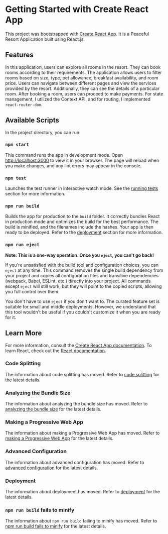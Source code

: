 # Getting Started with Create React App

This project was bootstrapped with [Create React App](https://github.com/facebook/create-react-app). It is a Peaceful Resort Application built using React.js.

## Features

In this application, users can explore all rooms in the resort. They can book rooms according to their requirements. The application allows users to filter rooms based on size, type, pet allowance, breakfast availability, and room price. Users can navigate between different pages and view the services provided by the resort. Additionally, they can see the details of a particular room. After booking a room, users can proceed to make payments. For state management, I utilized the Context API, and for routing, I implemented `react-router-dom`.

## Available Scripts

In the project directory, you can run:

### `npm start`

This command runs the app in development mode. Open [http://localhost:3000](http://localhost:3000) to view it in your browser. The page will reload when you make changes, and any lint errors may appear in the console.

### `npm test`

Launches the test runner in interactive watch mode. See the [running tests](https://facebook.github.io/create-react-app/docs/running-tests) section for more information.

### `npm run build`

Builds the app for production to the `build` folder. It correctly bundles React in production mode and optimizes the build for the best performance. The build is minified, and the filenames include the hashes. Your app is then ready to be deployed. Refer to the [deployment](https://facebook.github.io/create-react-app/docs/deployment) section for more information.

### `npm run eject`

**Note: This is a one-way operation. Once you `eject`, you can't go back!**

If you're unsatisfied with the build tool and configuration choices, you can `eject` at any time. This command removes the single build dependency from your project and copies all configuration files and transitive dependencies (webpack, Babel, ESLint, etc.) directly into your project. All commands except `eject` will still work, but they will point to the copied scripts, allowing you full control over them.

You don't have to use `eject` if you don't want to. The curated feature set is suitable for small and middle deployments. However, we understand that this tool wouldn't be useful if you couldn't customize it when you are ready for it.

## Learn More

For more information, consult the [Create React App documentation](https://facebook.github.io/create-react-app/docs/getting-started). To learn React, check out the [React documentation](https://reactjs.org/).

### Code Splitting

The information about code splitting has moved. Refer to [code splitting](https://facebook.github.io/create-react-app/docs/code-splitting) for the latest details.

### Analyzing the Bundle Size

The information about analyzing the bundle size has moved. Refer to [analyzing the bundle size](https://facebook.github.io/create-react-app/docs/analyzing-the-bundle-size) for the latest details.

### Making a Progressive Web App

The information about making a Progressive Web App has moved. Refer to [making a Progressive Web App](https://facebook.github.io/create-react-app/docs/making-a-progressive-web-app) for the latest details.

### Advanced Configuration

The information about advanced configuration has moved. Refer to [advanced configuration](https://facebook.github.io/create-react-app/docs/advanced-configuration) for the latest details.

### Deployment

The information about deployment has moved. Refer to [deployment](https://facebook.github.io/create-react-app/docs/deployment) for the latest details.

### `npm run build` fails to minify

The information about `npm run build` failing to minify has moved. Refer to [npm run build fails to minify](https://facebook.github.io/create-react-app/docs/troubleshooting#npm-run-build-fails-to-minify) for the latest details.
